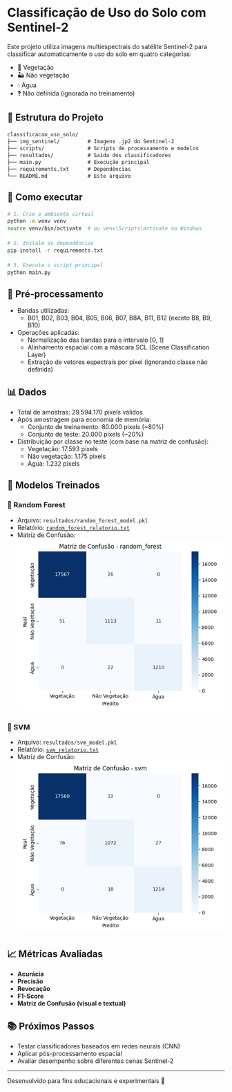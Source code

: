 
# Classificação de Uso do Solo com Sentinel-2

Este projeto utiliza imagens multiespectrais do satélite Sentinel-2 para classificar automaticamente o uso do solo em quatro categorias:

- 🌿 Vegetação
- 🏜️ Não vegetação
- 💧 Água
- ❓ Não definida (ignorada no treinamento)

## 📂 Estrutura do Projeto

```
classificacao_uso_solo/
├── img_sentinel/         # Imagens .jp2 do Sentinel-2
├── scripts/              # Scripts de processamento e modelos
├── resultados/           # Saída dos classificadores
├── main.py               # Execução principal
├── requirements.txt      # Dependências
└── README.md             # Este arquivo
```

## 🚀 Como executar

```bash
# 1. Crie o ambiente virtual
python -m venv venv
source venv/bin/activate  # ou venv\Scripts\activate no Windows

# 2. Instale as dependências
pip install -r requirements.txt

# 3. Execute o script principal
python main.py
```

## 🧪 Pré-processamento

- Bandas utilizadas:
  - B01, B02, B03, B04, B05, B06, B07, B8A, B11, B12 (exceto B8, B9, B10)
- Operações aplicadas:
  - Normalização das bandas para o intervalo [0, 1]
  - Alinhamento espacial com a máscara SCL (Scene Classification Layer)
  - Extração de vetores espectrais por pixel (ignorando classe não definida)

## 📊 Dados

- Total de amostras: 29.594.170 pixels válidos
- Após amostragem para economia de memória:
  - Conjunto de treinamento: 80.000 pixels (~80%)
  - Conjunto de teste: 20.000 pixels (~20%)
- Distribuição por classe no teste (com base na matriz de confusão):
  - Vegetação: 17.593 pixels
  - Não vegetação: 1.175 pixels
  - Água: 1.232 pixels

## 🧠 Modelos Treinados

### 🎯 Random Forest

- Arquivo: `resultados/random_forest_model.pkl`
- Relatório: [`random_forest_relatorio.txt`](./resultados/random_forest_relatorio.txt)
- Matriz de Confusão:  
  ![Random Forest](./resultados/random_forest_matriz_confusao.png)

### 🎯 SVM

- Arquivo: `resultados/svm_model.pkl`
- Relatório: [`svm_relatorio.txt`](./resultados/svm_relatorio.txt)
- Matriz de Confusão:  
  ![SVM](./resultados/svm_matriz_confusao.png)

## 📈 Métricas Avaliadas

- **Acurácia**
- **Precisão**
- **Revocação**
- **F1-Score**
- **Matriz de Confusão (visual e textual)**

## 📚 Próximos Passos

- Testar classificadores baseados em redes neurais (CNN)
- Aplicar pós-processamento espacial
- Avaliar desempenho sobre diferentes cenas Sentinel-2

---

Desenvolvido para fins educacionais e experimentais 🌱
